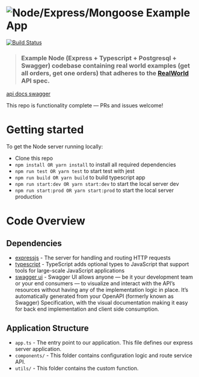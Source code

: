 # ![Node/Express/Mongoose Example App](project-logo.png)

[![Build Status](https://travis-ci.org/anishkny/node-express-realworld-example-app.svg?branch=master)](https://travis-ci.org/anishkny/node-express-realworld-example-app)

> ### Example Node (Express + Typescript + Postgresql + Swagger) codebase containing real world examples (get all orders, get one orders) that adheres to the [RealWorld](http://localhost:8080/api/orders) API spec.
<a href="http://localhost:8080/api-docs" target="_blank">api docs swagger</a>

This repo is functionality complete — PRs and issues welcome!

# Getting started
 
To get the Node server running locally:

- Clone this repo
- `npm install OR yarn install` to install all required dependencies
- `npm run test OR yarn test` to start test with jest
- `npm run build OR yarn build` to build typescript app
- `npm run start:dev OR yarn start:dev` to start the local server dev
- `npm run start:prod OR yarn start:prod` to start the local server production

# Code Overview

## Dependencies

- [expressjs](https://github.com/expressjs/express) - The server for handling and routing HTTP requests
- [typescript](https://github.com/microsoft/TypeScript) - TypeScript adds optional types to JavaScript that support tools for large-scale JavaScript applications
- [swagger ui](https://github.com/swagger-api/swagger-ui) - Swagger UI allows anyone — be it your development team or your end consumers — to visualize and interact with the API’s resources without having any of the implementation logic in place. It’s automatically generated from your OpenAPI (formerly known as Swagger) Specification, with the visual documentation making it easy for back end implementation and client side consumption.

## Application Structure

- `app.ts` - The entry point to our application. This file defines our express server application.
- `components/` - This folder contains configuration logic and route service API.
- `utils/` - This folder contains the custom function.
